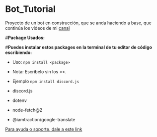 # Bot_Tutorial
Proyecto de un bot  en construcción, que se anda haciendo a base, que continúa los videos de mi [canal](https://www.youtube.com/@elalda/)

#**Package Usados:**

#**Puedes instalar estos packages en la terminal de tu editor de código escribiendo:**

- Uso: `npm install <package>`
- Nota: Escribelo sin los <>.
- Ejemplo `npm install discord.js`

 - discord.js
 - dotenv
 - node-fetch@2
 - @iamtraction/google-translate

[Para ayuda o soporte, dale a este link](https://discord.gg/JpKGJFZCzK)
